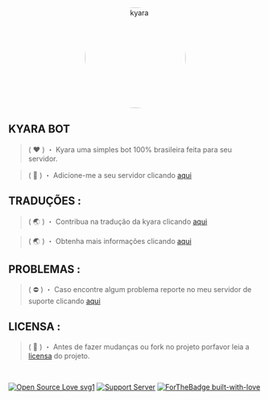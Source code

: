 <div align="center">
<img height="auto" width="200" style="border-radius: 50%" src="https://media.discordapp.net/attachments/954903882838986803/958732359912529971/257476_UvR0MWfl.png" alt="kyara"></img>
</div>

## KYARA BOT

> ( ❤ ) ・ Kyara uma simples bot 100% brasileira feita para seu servidor.</p>

> ( 🔗 ) ・ Adicione-me a seu servidor clicando [aqui](https://pages.github.com/)

## TRADUÇÕES :
> ( 🌏 ) ・ Contribua na tradução da kyara clicando [aqui](https://pagas.github.com)

> ( 🌏 ) ・ Obtenha mais informações clicando [aqui](https://github.com)

## PROBLEMAS :
> ( ⛔ ) ・ Caso encontre algum problema reporte no meu servidor de suporte clicando [aqui](https://Sousa.com)

## LICENSA :
> ( 📖 ) ・ Antes de fazer mudanças ou fork no projeto porfavor leia a [licensa](https://Sisu.com) do projeto.

<br>

[![Open Source Love svg1](https://badges.frapsoft.com/os/v1/open-source.svg?v=103)](https://github.com/Nielsk009/Kyara-bot/)
[![Support Server](https://img.shields.io/discord/958753556582776842.svg?color=ca4246&label=café's%20kyara&logo=discord&style=flat-square)](https://discord.gg/jTRKBWEtGU)
[![ForTheBadge built-with-love](http://ForTheBadge.com/images/badges/Built-with-love.svg)](https://GitHub.com/Naereen/)
